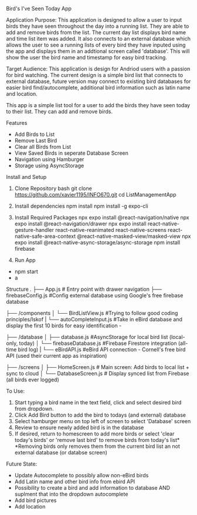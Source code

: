 Bird's I've Seen Today App

Application Purpose:
This application is designed to allow a user to input birds they have seen throughout the day into a running list. They are able to add and remove birds from the list. The current day list displays bird name and time list item was added. It also connects to an external database which allows the user to see a running lists of every bird they have inputed using the app and displays them in an addtional screen called 'database'. This will show the user the bird name and timestamp for easy bird tracking.

Target Audience:
This application is design for Andriod users with a passion for bird watching. The current design is a simple bird list that connects to external database, future version may connect to existing bird databases for easier bird find/autocomplete, additional bird information such as latin name and location.

This app is a simple list tool for a user to add the birds they have seen today to their list. They can add and remove birds.

Features
- Add Birds to List
- Remove Last Bird
- Clear all Birds from List
- View Saved Birds in seperate Database Screen
- Navigation using Hamburger
- Storage using AsyncStorage

Install and Setup

1. Clone Repository
bash git clone https://github.com/xavier1195/INFO670.git
cd ListManagementApp

2. Install dependencies
npm install
npm install -g expo-cli

3. Install Required Packages
npx expo install @react-navigation/native
npx expo install @react-navigation/drawer
npx expo install react-native-gesture-handler react-native-reanimated react-native-screens react-native-safe-area-context @react-native-masked-view/masked-view
npx expo install @react-native-async-storage/async-storage
npm install firebase

4. Run App
- npm start
- a

Structure
.
├── App.js                           # Entry point with drawer navigation
├── firebaseConfig.js               #Config external database using Google's free firebase database

├── /components
│   └── BirdListView.js             #Trying to follow good coding principles/Iskof
|   └── autoCompleteInput.js        #Take in eBird database and display the first 10 birds for easy identification -

├── /database
│   ├── database.js                 #AsyncStorage for local bird list (local-only, today)
│   └── firebaseDatabase.js         #Firebase Firestore integration (all-time bird log)
|   └── eBirdAPI.js                 #eBird API connection - Cornell's free bird API (used their current app as inspiration)

├── /screens
│   ├── HomeScreen.js               # Main screen: Add birds to local list + sync to cloud
│   └── DatabaseScreen.js           # Display synced list from Firebase (all birds ever logged)


To Use:
1. Start typing a bird name in the text field, click and select desired bird from dropdown.
2. Click Add Bird button to add the bird to todays (and external) database
2. Select hamburger menu on top left of screen to select 'Database' screen
3. Review to ensure newly added bird is in the database
4. If desired, return to homescreen to add more birds or select 'clear today's birds' or 'remove last bird' to remove birds from today's list*
*Removing birds only removes them from the current bird list an not external database (or databse screen)

Future State:
- Update Autocomplete to possibly allow non-eBird birds
- Add Latin name and other bird info from ebird API
- Possibility to create a bird and add information to database AND suplment that into the dropdown autocomplete
- Add bird pictures
- Add location